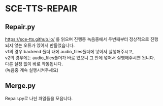 # SCE-TTS-REPAIR
## Repair.py
https://sce-tts.github.io/ 를 읽으며 진행중 녹음중에서 두번째부터 정상적으로 진행되지 않는 오류가 있어서 만들었습니다.\
v1의 경우 backend 폴더 내에 audio_files폴더에 넣어서 실행해주시고,\
v2의 경우에는 audio_files폴더가 바로 있으니 그 안에 넣어서 실행해주시면 됩니다.\
다른 설정 없이 바로 작동됩니다.\
(녹음중 계속 실행시켜주세요)

## Merge.py
Repair.py로 나뉜 파일들을 모읍니다.
